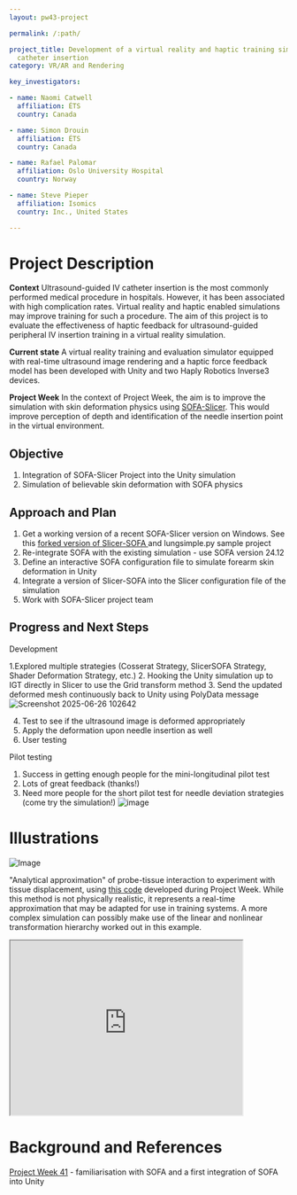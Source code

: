 ```yaml
---
layout: pw43-project

permalink: /:path/

project_title: Development of a virtual reality and haptic training simulation for ultrasound-guided
  catheter insertion
category: VR/AR and Rendering

key_investigators:

- name: Naomi Catwell
  affiliation: ÉTS
  country: Canada

- name: Simon Drouin
  affiliation: ÉTS
  country: Canada

- name: Rafael Palomar
  affiliation: Oslo University Hospital
  country: Norway

- name: Steve Pieper
  affiliation: Isomics
  country: Inc., United States

---
```


# Project Description

<!-- Add a short paragraph describing the project. -->


**Context**
Ultrasound-guided IV catheter insertion is the most commonly performed medical procedure in hospitals. However, it has been associated with high complication rates. Virtual reality and haptic enabled simulations may improve training for such a procedure. The aim of this project is to evaluate the effectiveness of haptic feedback for ultrasound-guided peripheral IV insertion training in a virtual reality simulation. 

**Current state**
A virtual reality training and evaluation simulator equipped with real-time ultrasound image rendering and a haptic force feedback model has been developed with Unity and two Haply Robotics Inverse3 devices. 

**Project Week**
In the context of Project Week, the aim is to improve the simulation with skin deformation physics using [SOFA-Slicer](https://github.com/Slicer/SlicerSOFA). This would improve perception of depth and identification of the needle insertion point in the virtual environment.



## Objective

<!-- Describe here WHAT you would like to achieve (what you will have as end result). -->


1. Integration of SOFA-Slicer Project into the Unity simulation
2. Simulation of believable skin deformation with SOFA physics



## Approach and Plan

<!-- Describe here HOW you would like to achieve the objectives stated above. -->


1. Get a working version of a recent SOFA-Slicer version on Windows. See this [forked version of Slicer-SOFA ](https://github.com/pieper/SlicerSOFA) and lungsimple.py sample project
2. Re-integrate SOFA with the existing simulation - use SOFA version 24.12
3. Define an interactive SOFA configuration file to simulate forearm skin deformation in Unity
4. Integrate a version of Slicer-SOFA into the Slicer configuration file of the simulation
5. Work with SOFA-Slicer project team 



## Progress and Next Steps

<!-- Update this section as you make progress, describing of what you have ACTUALLY DONE.
     If there are specific steps that you could not complete then you can describe them here, too. -->



Development

1.Explored multiple strategies (Cosserat Strategy, SlicerSOFA Strategy, Shader Deformation Strategy, etc.)
2. Hooking the Unity simulation up to IGT directly in Slicer to use the Grid transform method
3. Send the updated deformed mesh continuously back to Unity using PolyData message
![Screenshot 2025-06-26 102642](https://github.com/user-attachments/assets/41a6026e-6bfc-4cc0-837c-82221589da1a)

4. Test to see if the ultrasound image is deformed appropriately
5. Apply the deformation upon needle insertion as well
6. User testing


Pilot testing
1. Success in getting enough people for the mini-longitudinal pilot test
2. Lots of great feedback (thanks!)
3. Need more people for the short pilot test for needle deviation strategies (come try the simulation!)
![image](https://github.com/user-attachments/assets/51a376e0-ea72-4e47-85e5-07961f5f37e0)


# Illustrations

<!-- Add pictures and links to videos that demonstrate what has been accomplished. -->


![Image](https://github.com/user-attachments/assets/6d74833a-af17-41ed-9cbe-fd084dabb651)


"Analytical approximation" of probe-tissue interaction to experiment with tissue displacement, using [this code](https://github.com/pieper/SlicerSOFA/blob/07a77dcf24980475ac0c0c7736b71f142db46491/Experiments/arm.py) developed during Project Week.  While this method is not physically realistic, it represents a real-time approximation that may be adapted for use in training systems.  A more complex simulation can possibly make use of the linear and nonlinear transformation hierarchy worked out in this example.

<iframe width="420" height="315" src="https://www.youtube.com/embed/41RBgAflDH4">
 </iframe>

# Background and References

<!-- If you developed any software, include link to the source code repository.
     If possible, also add links to sample data, and to any relevant publications. -->


[Project Week 41](https://projectweek.na-mic.org/PW41_2024_MIT/Projects/SOFAUnityHapticModel/) - familiarisation with SOFA and a first integration of SOFA into Unity

